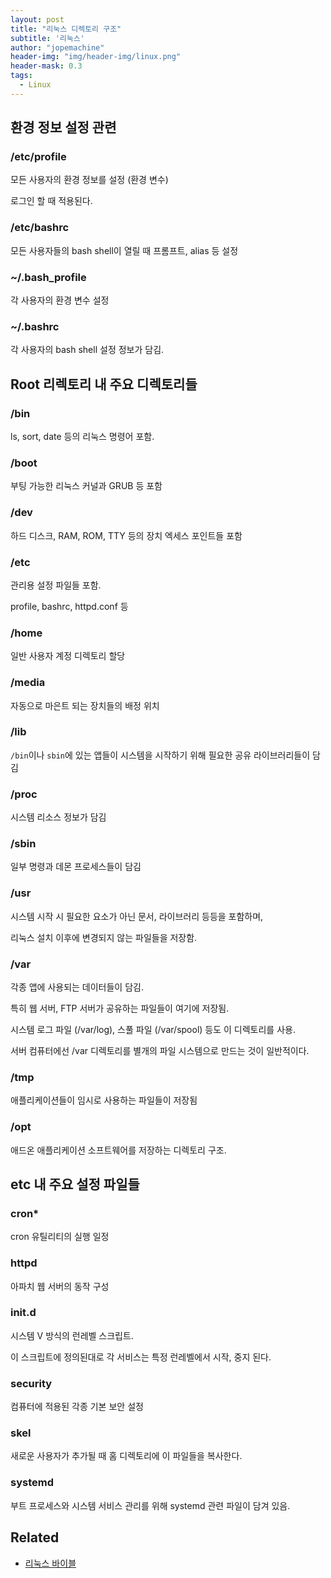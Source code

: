 ```yaml
---
layout: post
title: "리눅스 디렉토리 구조"
subtitle: '리눅스'
author: "jopemachine"
header-img: "img/header-img/linux.png"
header-mask: 0.3
tags:
  - Linux
---
```


## 환경 정보 설정 관련

### /etc/profile

모든 사용자의 환경 정보를 설정 (환경 변수)

로그인 할 때 적용된다.

### /etc/bashrc

모든 사용자들의 bash shell이 열릴 때 프롬프트, alias 등 설정

### ~/.bash_profile

각 사용자의 환경 변수 설정

### ~/.bashrc

각 사용자의 bash shell 설정 정보가 담김.

## Root 리렉토리 내 주요 디렉토리들

### /bin

ls, sort, date 등의 리눅스 명령어 포함.

### /boot

부팅 가능한 리눅스 커널과 GRUB 등 포함

### /dev

하드 디스크, RAM, ROM, TTY 등의 장치 엑세스 포인트들 포함

### /etc

관리용 설정 파일들 포함.

profile, bashrc, httpd.conf 등

### /home

일반 사용자 계정 디렉토리 할당

### /media

자동으로 마은트 되는 장치들의 배정 위치

### /lib

`/bin`이나 `sbin`에 있는 앱들이 시스템을 시작하기 위해 필요한 공유 라이브러리들이 담김

### /proc

시스템 리소스 정보가 담김

### /sbin

일부 명령과 데몬 프로세스들이 담김

### /usr

시스템 시작 시 필요한 요소가 아닌 문서, 라이브러리 등등을 포함하며,

리눅스 설치 이후에 변경되지 않는 파일들을 저장함.

### /var

각종 앱에 사용되는 데이터들이 담김.

특히 웹 서버, FTP 서버가 공유하는 파일들이 여기에 저장됨.

시스템 로그 파일 (/var/log), 스풀 파일 (/var/spool) 등도 이 디렉토리를 사용.

서버 컴퓨터에선 /var 디렉토리를 별개의 파일 시스템으로 만드는 것이 일반적이다.

### /tmp

애플리케이션들이 임시로 사용하는 파일들이 저장됨

### /opt

애드온 애플리케이션 소프트웨어를 저장하는 디렉토리 구조.

## etc 내 주요 설정 파일들

### cron*

cron 유틸리티의 실행 일정

### httpd

아파치 웹 서버의 동작 구성

### init.d

시스템 V 방식의 런레벨 스크립트. 

이 스크립트에 정의된대로 각 서비스는 특정 런레벨에서 시작, 중지 된다.

### security

컴퓨터에 적용된 각종 기본 보안 설정 

### skel

새로운 사용자가 추가될 때 홈 디렉토리에 이 파일들을 복사한다.

### systemd

부트 프로세스와 시스템 서비스 관리를 위해 systemd 관련 파일이 담겨 있음.

## Related

- [리눅스 바이블](http://www.kyobobook.co.kr/product/detailViewKor.laf?ejkGb=KOR&mallGb=KOR&barcode=9791185890586)


